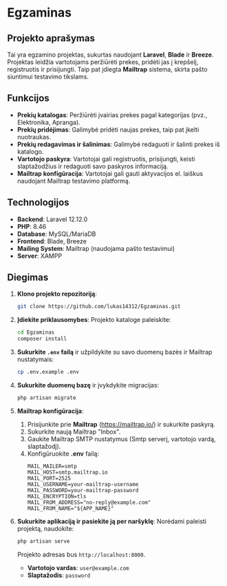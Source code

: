 # Egzaminas

## Projekto aprašymas
Tai yra egzamino projektas, sukurtas naudojant **Laravel**, **Blade** ir **Breeze**. Projektas leidžia vartotojams peržiūrėti prekes, pridėti jas į krepšelį, registruotis ir prisijungti. Taip pat įdiegta **Mailtrap** sistema, skirta pašto siuntimui testavimo tikslams.

## Funkcijos
- **Prekių katalogas**: Peržiūrėti įvairias prekes pagal kategorijas (pvz., Elektronika, Apranga).
- **Prekių pridėjimas**: Galimybė pridėti naujas prekes, taip pat įkelti nuotraukas.
- **Prekių redagavimas ir šalinimas**: Galimybė redaguoti ir šalinti prekes iš katalogo.
- **Vartotojo paskyra**: Vartotojai gali registruotis, prisijungti, keisti slaptažodžius ir redaguoti savo paskyros informaciją.
- **Mailtrap konfigūracija**: Vartotojai gali gauti aktyvacijos el. laiškus naudojant Mailtrap testavimo platformą.

## Technologijos
- **Backend**: Laravel 12.12.0
- **PHP**: 8.46
- **Database**: MySQL/MariaDB
- **Frontend**: Blade, Breeze
- **Mailing System**: Mailtrap (naudojama pašto testavimui)
- **Server**: XAMPP

## Diegimas

1. **Klono projekto repozitoriją**:
    ```bash
    git clone https://github.com/lukas14312/Egzaminas.git
    ```

2. **Įdiekite priklausomybes**:
    Projekto kataloge paleiskite:
    ```bash
    cd Egzaminas
    composer install
    ```

3. **Sukurkite `.env` failą** ir užpildykite su savo duomenų bazės ir Mailtrap nustatymais:
    ```bash
    cp .env.example .env
    ```

4. **Sukurkite duomenų bazę** ir įvykdykite migracijas:
    ```bash
    php artisan migrate
    ```

5. **Mailtrap konfigūracija**:
    1. Prisijunkite prie **Mailtrap** (https://mailtrap.io/) ir sukurkite paskyrą.
    2. Sukurkite naują Mailtrap "Inbox".
    3. Gaukite Mailtrap SMTP nustatymus (Smtp serverį, vartotojo vardą, slaptažodį).
    4. Konfigūruokite **.env** failą:
       ```plaintext
       MAIL_MAILER=smtp
       MAIL_HOST=smtp.mailtrap.io
       MAIL_PORT=2525
       MAIL_USERNAME=your-mailtrap-username
       MAIL_PASSWORD=your-mailtrap-password
       MAIL_ENCRYPTION=tls
       MAIL_FROM_ADDRESS="no-reply@example.com"
       MAIL_FROM_NAME="${APP_NAME}"
       ```

6. **Sukurkite aplikaciją ir pasiekite ją per naršyklę**:
    Norėdami paleisti projektą, naudokite:
    ```bash
    php artisan serve
    ```

    Projekto adresas bus `http://localhost:8000`.

    - **Vartotojo vardas**: `user@example.com`
    - **Slaptažodis**: `password`